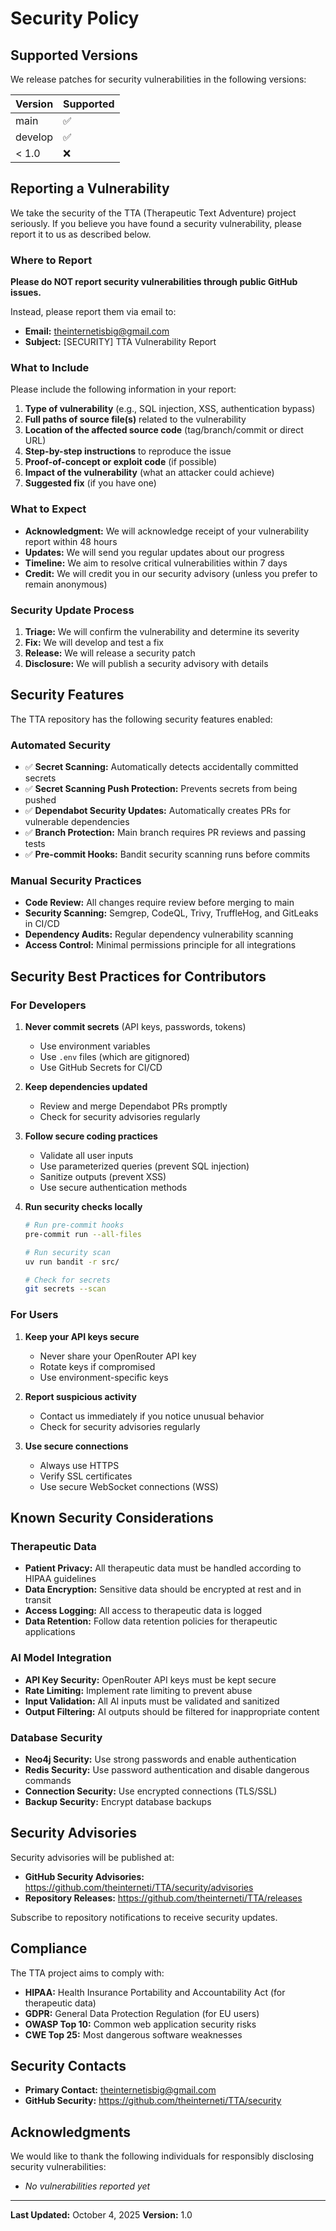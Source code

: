 # Security Policy

## Supported Versions

We release patches for security vulnerabilities in the following versions:

| Version | Supported          |
| ------- | ------------------ |
| main    | :white_check_mark: |
| develop | :white_check_mark: |
| < 1.0   | :x:                |

## Reporting a Vulnerability

We take the security of the TTA (Therapeutic Text Adventure) project seriously. If you believe you have found a security vulnerability, please report it to us as described below.

### Where to Report

**Please do NOT report security vulnerabilities through public GitHub issues.**

Instead, please report them via email to:
- **Email:** theinternetisbig@gmail.com
- **Subject:** [SECURITY] TTA Vulnerability Report

### What to Include

Please include the following information in your report:

1. **Type of vulnerability** (e.g., SQL injection, XSS, authentication bypass)
2. **Full paths of source file(s)** related to the vulnerability
3. **Location of the affected source code** (tag/branch/commit or direct URL)
4. **Step-by-step instructions** to reproduce the issue
5. **Proof-of-concept or exploit code** (if possible)
6. **Impact of the vulnerability** (what an attacker could achieve)
7. **Suggested fix** (if you have one)

### What to Expect

- **Acknowledgment:** We will acknowledge receipt of your vulnerability report within 48 hours
- **Updates:** We will send you regular updates about our progress
- **Timeline:** We aim to resolve critical vulnerabilities within 7 days
- **Credit:** We will credit you in our security advisory (unless you prefer to remain anonymous)

### Security Update Process

1. **Triage:** We will confirm the vulnerability and determine its severity
2. **Fix:** We will develop and test a fix
3. **Release:** We will release a security patch
4. **Disclosure:** We will publish a security advisory with details

## Security Features

The TTA repository has the following security features enabled:

### Automated Security

- ✅ **Secret Scanning:** Automatically detects accidentally committed secrets
- ✅ **Secret Scanning Push Protection:** Prevents secrets from being pushed
- ✅ **Dependabot Security Updates:** Automatically creates PRs for vulnerable dependencies
- ✅ **Branch Protection:** Main branch requires PR reviews and passing tests
- ✅ **Pre-commit Hooks:** Bandit security scanning runs before commits

### Manual Security Practices

- **Code Review:** All changes require review before merging to main
- **Security Scanning:** Semgrep, CodeQL, Trivy, TruffleHog, and GitLeaks in CI/CD
- **Dependency Audits:** Regular dependency vulnerability scanning
- **Access Control:** Minimal permissions principle for all integrations

## Security Best Practices for Contributors

### For Developers

1. **Never commit secrets** (API keys, passwords, tokens)
   - Use environment variables
   - Use `.env` files (which are gitignored)
   - Use GitHub Secrets for CI/CD

2. **Keep dependencies updated**
   - Review and merge Dependabot PRs promptly
   - Check for security advisories regularly

3. **Follow secure coding practices**
   - Validate all user inputs
   - Use parameterized queries (prevent SQL injection)
   - Sanitize outputs (prevent XSS)
   - Use secure authentication methods

4. **Run security checks locally**
   ```bash
   # Run pre-commit hooks
   pre-commit run --all-files

   # Run security scan
   uv run bandit -r src/

   # Check for secrets
   git secrets --scan
   ```

### For Users

1. **Keep your API keys secure**
   - Never share your OpenRouter API key
   - Rotate keys if compromised
   - Use environment-specific keys

2. **Report suspicious activity**
   - Contact us immediately if you notice unusual behavior
   - Check for security advisories regularly

3. **Use secure connections**
   - Always use HTTPS
   - Verify SSL certificates
   - Use secure WebSocket connections (WSS)

## Known Security Considerations

### Therapeutic Data

- **Patient Privacy:** All therapeutic data must be handled according to HIPAA guidelines
- **Data Encryption:** Sensitive data should be encrypted at rest and in transit
- **Access Logging:** All access to therapeutic data is logged
- **Data Retention:** Follow data retention policies for therapeutic applications

### AI Model Integration

- **API Key Security:** OpenRouter API keys must be kept secure
- **Rate Limiting:** Implement rate limiting to prevent abuse
- **Input Validation:** All AI inputs must be validated and sanitized
- **Output Filtering:** AI outputs should be filtered for inappropriate content

### Database Security

- **Neo4j Security:** Use strong passwords and enable authentication
- **Redis Security:** Use password authentication and disable dangerous commands
- **Connection Security:** Use encrypted connections (TLS/SSL)
- **Backup Security:** Encrypt database backups

## Security Advisories

Security advisories will be published at:
- **GitHub Security Advisories:** https://github.com/theinterneti/TTA/security/advisories
- **Repository Releases:** https://github.com/theinterneti/TTA/releases

Subscribe to repository notifications to receive security updates.

## Compliance

The TTA project aims to comply with:

- **HIPAA:** Health Insurance Portability and Accountability Act (for therapeutic data)
- **GDPR:** General Data Protection Regulation (for EU users)
- **OWASP Top 10:** Common web application security risks
- **CWE Top 25:** Most dangerous software weaknesses

## Security Contacts

- **Primary Contact:** theinternetisbig@gmail.com
- **GitHub Security:** https://github.com/theinterneti/TTA/security

## Acknowledgments

We would like to thank the following individuals for responsibly disclosing security vulnerabilities:

- *No vulnerabilities reported yet*

---

**Last Updated:** October 4, 2025
**Version:** 1.0
